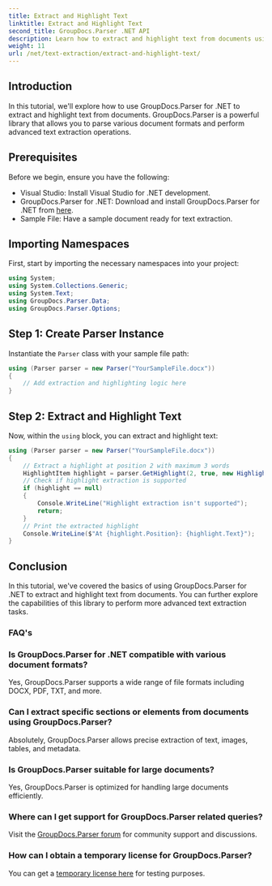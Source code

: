 ```yaml
---
title: Extract and Highlight Text
linktitle: Extract and Highlight Text
second_title: GroupDocs.Parser .NET API
description: Learn how to extract and highlight text from documents using GroupDocs.Parser for .NET. Easy steps for efficient text extraction in your .NET projects.
weight: 11
url: /net/text-extraction/extract-and-highlight-text/
---
```

## Introduction
In this tutorial, we'll explore how to use GroupDocs.Parser for .NET to extract and highlight text from documents. GroupDocs.Parser is a powerful library that allows you to parse various document formats and perform advanced text extraction operations.
## Prerequisites
Before we begin, ensure you have the following:
- Visual Studio: Install Visual Studio for .NET development.
- GroupDocs.Parser for .NET: Download and install GroupDocs.Parser for .NET from [here](https://releases.groupdocs.com/parser/net/).
- Sample File: Have a sample document ready for text extraction.

## Importing Namespaces
First, start by importing the necessary namespaces into your project:
```csharp
using System;
using System.Collections.Generic;
using System.Text;
using GroupDocs.Parser.Data;
using GroupDocs.Parser.Options;
```
## Step 1: Create Parser Instance
Instantiate the `Parser` class with your sample file path:
```csharp
using (Parser parser = new Parser("YourSampleFile.docx"))
{
    // Add extraction and highlighting logic here
}
```
## Step 2: Extract and Highlight Text
Now, within the `using` block, you can extract and highlight text:
```csharp
using (Parser parser = new Parser("YourSampleFile.docx"))
{
    // Extract a highlight at position 2 with maximum 3 words
    HighlightItem highlight = parser.GetHighlight(2, true, new HighlightOptions(3));
    // Check if highlight extraction is supported
    if (highlight == null)
    {
        Console.WriteLine("Highlight extraction isn't supported");
        return;
    }
    // Print the extracted highlight
    Console.WriteLine($"At {highlight.Position}: {highlight.Text}");
}
```

## Conclusion
In this tutorial, we've covered the basics of using GroupDocs.Parser for .NET to extract and highlight text from documents. You can further explore the capabilities of this library to perform more advanced text extraction tasks.

### FAQ's
### Is GroupDocs.Parser for .NET compatible with various document formats?
Yes, GroupDocs.Parser supports a wide range of file formats including DOCX, PDF, TXT, and more.
### Can I extract specific sections or elements from documents using GroupDocs.Parser?
Absolutely, GroupDocs.Parser allows precise extraction of text, images, tables, and metadata.
### Is GroupDocs.Parser suitable for large documents?
Yes, GroupDocs.Parser is optimized for handling large documents efficiently.
### Where can I get support for GroupDocs.Parser related queries?
Visit the [GroupDocs.Parser forum](https://forum.groupdocs.com/c/parser/17) for community support and discussions.
### How can I obtain a temporary license for GroupDocs.Parser?
You can get a [temporary license here](https://purchase.groupdocs.com/temporary-license/) for testing purposes.
